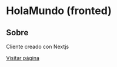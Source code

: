 # HolaMundo (fronted)

## Sobre <a name = "about"></a>

Cliente creado con Nextjs

[Visitar página](https://hol4mund0.vercel.app/)